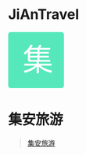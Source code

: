 # JiAnTravel

![Logo](https://raw.githubusercontent.com/sunnyit/JiAnTravel/master/icon114.png)
# 集安旅游

>[集安旅游](https://cdn.rawgit.com/sunnyit/JiAnTravel/DUMMY_HASH/JiAnTravel.html)
